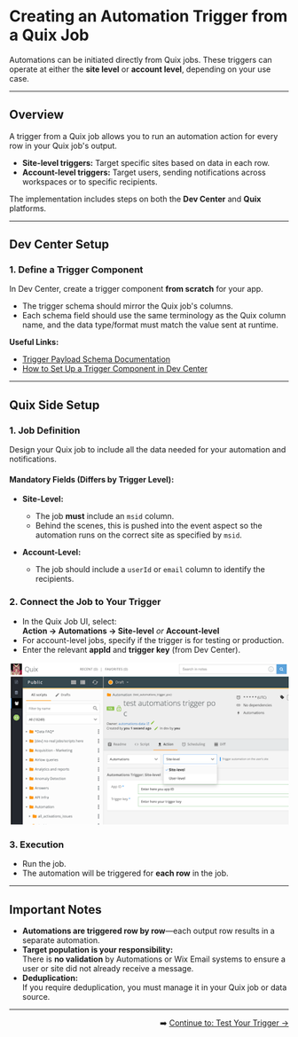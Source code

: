 # Creating an Automation Trigger from a Quix Job

Automations can be initiated directly from Quix jobs. These triggers can operate at either the **site level** or **account level**, depending on your use case.

---

## Overview

A trigger from a Quix job allows you to run an automation action for every row in your Quix job's output.

- **Site-level triggers:** Target specific sites based on data in each row.
- **Account-level triggers:** Target users, sending notifications across workspaces or to specific recipients.

The implementation includes steps on both the **Dev Center** and **Quix** platforms.

---

## Dev Center Setup

### 1. Define a Trigger Component

In Dev Center, create a trigger component **from scratch** for your app.

- The trigger schema should mirror the Quix job's columns.
- Each schema field should use the same terminology as the Quix column name, and the data type/format must match the value sent at runtime.

**Useful Links:**
- [Trigger Payload Schema Documentation](https://dev.wix.com/docs/rest/business-management/automations/triggers/the-trigger-payload-schema)
- [How to Set Up a Trigger Component in Dev Center](https://dev.wix.com/docs/rest/business-management/automations/triggers/add-a-trigger-to-your-app)

---

## Quix Side Setup

### 1. Job Definition

Design your Quix job to include all the data needed for your automation and notifications.

#### Mandatory Fields (Differs by Trigger Level):

- **Site-Level:**  
  - The job **must** include an `msid` column.
  - Behind the scenes, this is pushed into the event aspect so the automation runs on the correct site as specified by `msid`.

- **Account-Level:**  
  - The job should include a `userId` or `email` column to identify the recipients.

### 2. Connect the Job to Your Trigger

- In the Quix Job UI, select:  
  **Action → Automations → Site-level** _or_ **Account-level**
- For account-level jobs, specify if the trigger is for testing or production.
- Enter the relevant **appId** and **trigger key** (from Dev Center).

![Quix Job UI Example](https://github.com/Pickman123/Private-Projects/blob/main/docs%20images/Quix%20image.png?raw=true)

### 3. Execution

- Run the job.
- The automation will be triggered for **each row** in the job.

---

## Important Notes

- **Automations are triggered row by row**—each output row results in a separate automation.
- **Target population is your responsibility:**  
  There is **no validation** by Automations or Wix Email systems to ensure a user or site did not already receive a message.
- **Deduplication:**  
  If you require deduplication, you must manage it in your Quix job or data source.

---

<div align="right">

➡️ [Continue to: Test Your Trigger →](./TEST_YOUR_TRIGGER.md)

</div>
